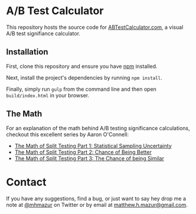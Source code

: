 # A/B Test Calculator

This repository hosts the source code for [ABTestCalculator.com](http://www.abtestcalculator.com), a visual A/B test signifiance calculator.

## Installation

First, clone this repository and ensure you have [npm](https://github.com/npm/npm) installed.

Next, install the project's dependencies by running `npm install`.

Finally, simply run `gulp` from the command line and then open `build/index.html` in your browser.

## The Math

For an explanation of the math behind A/B testing significance calculations, checkout this excellent series by Aaron O'Connell:

* [The Math of Split Testing Part 1: Statistical Sampling Uncertainty](http://blog.42floors.com/math-split-testing-part-1-statistical-sampling-uncertainty/)
* [The Math of Split Testing Part 2: Chance of Being Better](http://blog.42floors.com/math-split-testing-part-2-chance-better/)
* [The Math of Split Testing Part 3: The Chance of being Similar](http://blog.42floors.com/math-split-testing-part-3-chance-similar/)

# Contact

If you have any suggestions, find a bug, or just want to say hey drop me a note at  [@mhmazur](https://twitter.com/mhmazur) on Twitter or by email at matthew.h.mazur@gmail.com.
